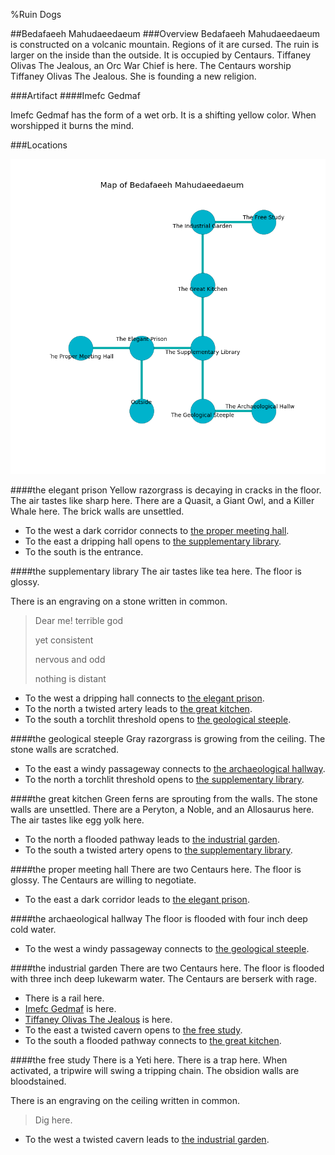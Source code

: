 %Ruin Dogs

##Bedafaeeh Mahudaeedaeum
###Overview
Bedafaeeh Mahudaeedaeum is constructed on a volcanic mountain. Regions of it are cursed. The ruin is larger on the inside than the outside. It is occupied by Centaurs. <a name="Tiffaney-Olivas-The-Jealous"></a>Tiffaney Olivas The Jealous, an Orc War Chief is here. The Centaurs worship Tiffaney Olivas The Jealous. She  is founding a new religion. 



###Artifact
####<a name="Imefc-Gedmaf"></a>Imefc Gedmaf


Imefc Gedmaf has the form of a wet orb. It is a shifting yellow color. When worshipped it burns the mind. 





###Locations


![](../v2/images/Bedafaeeh-Mahudaeedaeum.png)

####<a name="the-elegant-prison"></a>the elegant prison
Yellow razorgrass is decaying in cracks in the floor. The air tastes like sharp here. There are a Quasit, a Giant Owl, and a Killer Whale here. The brick walls are unsettled. 



* To the west a dark corridor connects to [the proper meeting hall](#the-proper-meeting-hall).
* To the east a dripping hall opens to [the supplementary library](#the-supplementary-library).
* To the south is the entrance.


####<a name="the-supplementary-library"></a>the supplementary library
The air tastes like tea here. The floor is glossy. 

There is an engraving on a stone written in common. 

> Dear me! terrible god
>
> yet consistent
>
> nervous and odd
>
> nothing is distant
>


* To the west a dripping hall connects to [the elegant prison](#the-elegant-prison).
* To the north a twisted artery leads to [the great kitchen](#the-great-kitchen).
* To the south a torchlit threshold opens to [the geological steeple](#the-geological-steeple).


####<a name="the-geological-steeple"></a>the geological steeple
Gray razorgrass is growing from the ceiling. The stone walls are scratched. 



* To the east a windy passageway connects to [the archaeological hallway](#the-archaeological-hallway).
* To the north a torchlit threshold opens to [the supplementary library](#the-supplementary-library).


####<a name="the-great-kitchen"></a>the great kitchen
Green ferns are sprouting from the walls. The stone walls are unsettled. There are a Peryton, a Noble, and an Allosaurus here. The air tastes like egg yolk here. 



* To the north a flooded pathway leads to [the industrial garden](#the-industrial-garden).
* To the south a twisted artery opens to [the supplementary library](#the-supplementary-library).


####<a name="the-proper-meeting-hall"></a>the proper meeting hall
There are two Centaurs here. The floor is glossy. The Centaurs are willing to negotiate. 



* To the east a dark corridor leads to [the elegant prison](#the-elegant-prison).


####<a name="the-archaeological-hallway"></a>the archaeological hallway
The floor is flooded with four inch deep cold water. 



* To the west a windy passageway connects to [the geological steeple](#the-geological-steeple).


####<a name="the-industrial-garden"></a>the industrial garden
There are two Centaurs here. The floor is flooded with three inch deep lukewarm water. The Centaurs are berserk with rage. 



* There is a rail here.
* [Imefc Gedmaf](#Imefc-Gedmaf) is here.
* [Tiffaney Olivas The Jealous](#Tiffaney-Olivas-The-Jealous) is here.
* To the east a twisted cavern opens to [the free study](#the-free-study).
* To the south a flooded pathway connects to [the great kitchen](#the-great-kitchen).


####<a name="the-free-study"></a>the free study
There is a Yeti here. There is a trap here. When activated, a tripwire will swing a tripping chain. The obsidion walls are bloodstained. 

There is an engraving on the ceiling written in common. 

> Dig here.
>


* To the west a twisted cavern leads to [the industrial garden](#the-industrial-garden).


